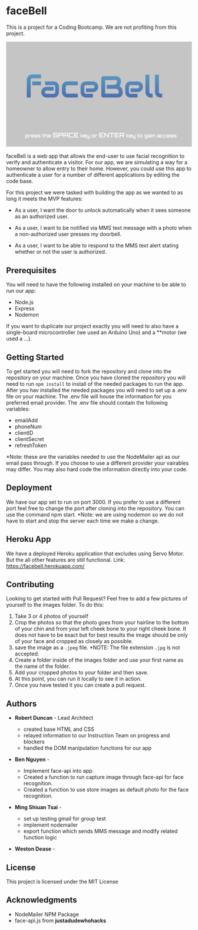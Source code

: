 # faceBell
This is a project for a Coding Bootcamp. We are not profiting from this project.

![homepage](assets/faceBell.png)

faceBell is a web app that allows the end-user to use facial recognition to verify and authenticate a visitor. For our app, we are simulating a way for a homeowner to allow entry to their home. However, you could use this app to authenticate a user for a number of different applications by editing the code base. 

For this project we were tasked with building the app as we wanted to as long it meets the MVP features:

* As a user, I want the door to unlock automatically when it sees someone as an authorized user.

* As a user, I want to be notified via MMS text message with a photo when a non-authorized user presses my doorbell.

* As a user, I want to be able to respond to the MMS text alert stating whether or not the user is authorized.

## Prerequisites

You will need to have the following installed on your machine to be able to run our app:

* Node.js
* Express
* Nodemon

If you want to duplicate our project exactly you will need to also have a single-board microcontroller (we used an Arduino Uno) and a **motor (we used a ...).

## Getting Started

To get started you will need to fork the repository and clone into the repository on your machine. Once you have cloned the repository you will need to run `npm install` to install of the needed packages to run the app. After you hav installed the needed packages you will need to set up a .env file on your machine. The .env file will house the information for you preferred email provider. The .env file should contain the following variables:

* emailAdd
* phoneNum
* clientID
* clientSecret
* refreshToken

*Note: these are the variables needed to use the NodeMailer api as our email pass through. If you choose to use a different provider your vairables may differ. You may also hard code the information directly into your code. 

## Deployment

We have our app set to run on port 3000. If you prefer to use a different port feel free to change the port after cloning into the repository. You can use the command npm start. *Note: we are using nodemon so we do not have to start and stop the server each time we make a change. 

## Heroku App

We have a deployed Heroku application that excludes using Servo Motor. But the all other features are still functional.
Link: https://facebell.herokuapp.com/

## Contributing

Looking to get started with Pull Request? Feel free to add a few pictures of yourself to the images folder. To do this:

1. Take 3 or 4 photos of yourself
2. Crop the photos so that the photo goes from your hairline to the bottom of your chin and from your left cheek bone to your right cheek bone. It does not have to be exact but for best results the image should be only of your face and cropped as closely as possible. 
3. save the image as a `.jpeg` file. *NOTE: The file extension `.jpg` is not accepted. 
4. Create a folder inside of the images folder and use your first name as the name of the folder. 
5. Add your cropped photos to your folder and then save. 
6. At this point, you can run it locally to see it in action. 
7. Once you have tested it you can create a pull request. 

## Authors

* **Robert Duncan** - Lead Architect
  * created base HTML and CSS
  * relayed information to our Instruction Team on progress and blockers
  * handled the DOM manipulation functions for our app
  
* **Ben Nguyen** - 
  * Implement face-api into app.
  * Created a function to run capture image through face-api for face recognition.
  * Created a function to use store images as default photo for the face recognition. 
 
* **Ming Shiuan Tsai** - 
  * set up testing gmail for group test
  * implement nodemailer
  * export function which sends MMS message and modify related function logic 

* **Weston Dease** - 

## License

This project is licensed under the MIT License

## Acknowledgments

* NodeMailer NPM Package
* face-api.js from **justadudewhohacks**
